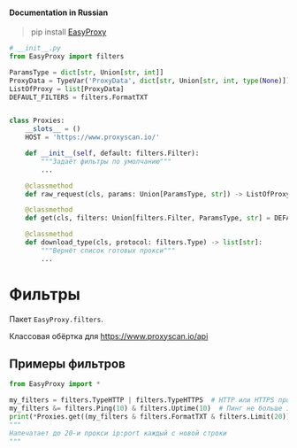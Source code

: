 #### Documentation in Russian

> pip install [EasyProxy](https://pypi.org/project/EasyProxy/)

```python
# __init__.py
from EasyProxy import filters

ParamsType = dict[str, Union[str, int]]
ProxyData = TypeVar('ProxyData', dict[str, Union[str, int, type(None)]], str)
ListOfProxy = list[ProxyData]
DEFAULT_FILTERS = filters.FormatTXT


class Proxies:
    __slots__ = ()
    HOST = 'https://www.proxyscan.io/'

    def __init__(self, default: filters.Filter):
        """Задаёт фильтры по умолчанию"""
        ...

    @classmethod
    def raw_request(cls, params: Union[ParamsType, str]) -> ListOfProxy: ...

    @classmethod
    def get(cls, filters: Union[filters.Filter, ParamsType, str] = DEFAULT_FILTERS) -> ListOfProxy: ...

    @classmethod
    def download_type(cls, protocol: filters.Type) -> list[str]:
        """Вернёт список готовых прокси"""
        ...
```

# Фильтры

Пакет ```EasyProxy.filters```.

Классовая обёртка для https://www.proxyscan.io/api

## Примеры фильтров

```python
from EasyProxy import *

my_filters = filters.TypeHTTP | filters.TypeHTTPS  # HTTP или HTTPS прокси
my_filters &= filters.Ping(10) & filters.Uptime(10)  # Пинг не больше 100 и Время безотказной работы 10%
print(*Proxies.get((my_filters & filters.FormatTXT & filters.Limit(20))), sep='\n')
"""
Напечатает до 20-и прокси ip:port каждый с новой строки
"""
```
